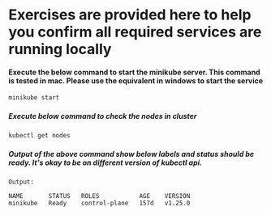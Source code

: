 # Exercises are provided here to help you confirm all required services are running locally

#### Execute the below command to start the minikube server. This command is tested in mac. Please use the equivalent in windows to start the service
```bash
minikube start 
```

##### Execute below command to check the nodes in cluster

```bash
kubectl get nodes
```

##### Output of the above command show below labels and status should be ready. It's okay to be on different version of kubectl api.
```
Output: 

NAME       STATUS   ROLES           AGE    VERSION
minikube   Ready    control-plane   157d   v1.25.0
```

